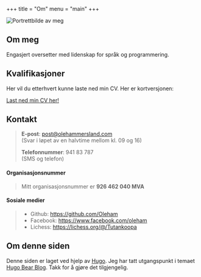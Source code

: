 +++
title = "Om"
menu = "main"
+++

![Portrettbilde av meg](/images/om.jpg)

## Om meg
Engasjert oversetter med lidenskap for språk og programmering.

## Kvalifikasjoner
Her vil du etterhvert kunne laste ned min CV. Her er kortversjonen:

[Last ned min CV her!](/resume_hammersland.pdf)

## Kontakt

> **E-post**: post@olehammersland.com  
> (Svar i løpet av en halvtime mellom kl. 09 og 16)
> 
> **Telefonnummer**: 941 83 787  
> (SMS og telefon)


#### Organisasjonsnummer

> Mitt organisasjonsnummer er **926 462 040 MVA**

#### Sosiale medier

> * Github: https://github.com/Oleham
> * Facebook: https://www.facebook.com/oleham
> * Lichess: https://lichess.org/@/Tutankoopa

## Om denne siden
Denne siden er laget ved hjelp av [Hugo](https://gohugo.io/). Jeg har tatt utgangspunkt i temaet [Hugo Bear Blog](https://github.com/Jazzex/hugo-bearblog). Takk for å gjøre det tilgjengelig.

